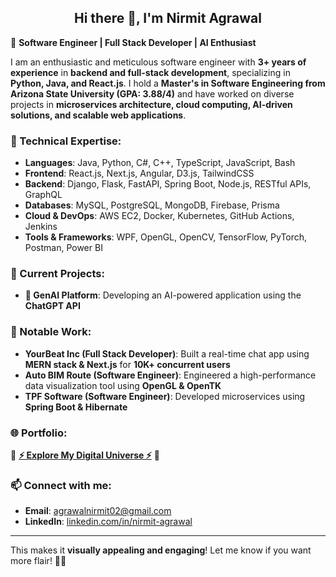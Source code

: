 <h2 align="center">Hi there 👋, I'm Nirmit Agrawal</h2>  

🎯 **Software Engineer | Full Stack Developer | AI Enthusiast**  

I am an enthusiastic and meticulous software engineer with **3+ years of experience** in **backend and full-stack development**, specializing in **Python, Java, and React.js**. I hold a **Master's in Software Engineering from Arizona State University (GPA: 3.88/4)** and have worked on diverse projects in **microservices architecture, cloud computing, AI-driven solutions, and scalable web applications**.  

### 🚀 Technical Expertise:  
- **Languages**: Java, Python, C#, C++, TypeScript, JavaScript, Bash  
- **Frontend**: React.js, Next.js, Angular, D3.js, TailwindCSS  
- **Backend**: Django, Flask, FastAPI, Spring Boot, Node.js, RESTful APIs, GraphQL  
- **Databases**: MySQL, PostgreSQL, MongoDB, Firebase, Prisma  
- **Cloud & DevOps**: AWS EC2, Docker, Kubernetes, GitHub Actions, Jenkins  
- **Tools & Frameworks**: WPF, OpenGL, OpenCV, TensorFlow, PyTorch, Postman, Power BI  

### 🔭 Current Projects:  
- **🤖 GenAI Platform**: Developing an AI-powered application using the **ChatGPT API**  

### 📌 Notable Work:  
- **YourBeat Inc (Full Stack Developer)**: Built a real-time chat app using **MERN stack & Next.js** for **10K+ concurrent users**  
- **Auto BIM Route (Software Engineer)**: Engineered a high-performance data visualization tool using **OpenGL & OpenTK**  
- **TPF Software (Software Engineer)**: Developed microservices using **Spring Boot & Hibernate**  

### 🌐 Portfolio:  
🚀 **[⚡ Explore My Digital Universe ⚡](https://tinyurl.com/ycxff27t)** 🚀  

### 📫 Connect with me:  
- **Email**: [agrawalnirmit02@gmail.com](mailto:agrawalnirmit02@gmail.com)  
- **LinkedIn**: [linkedin.com/in/nirmit-agrawal](https://www.linkedin.com/in/nirmit-agrawal/)    

---

This makes it **visually appealing and engaging**! Let me know if you want more flair! 🚀🔥
